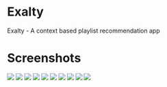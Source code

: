 # Exalty

Exalty - A context based playlist recommendation app

# Screenshots

![](https://github.com/SandeepNadella/Exalty/blob/master/screenshots/Screen%20Shot%202019-12-31%20at%201.02.37%20PM.png)
![](https://github.com/SandeepNadella/Exalty/blob/master/screenshots/Screenshot_1577776751.png)
![](https://github.com/SandeepNadella/Exalty/blob/master/screenshots/Screenshot_1577776885.png)
![](https://github.com/SandeepNadella/Exalty/blob/master/screenshots/Screenshot_1577776923.png)
![](https://github.com/SandeepNadella/Exalty/blob/master/screenshots/Screenshot_1577776947.png)
![](https://github.com/SandeepNadella/Exalty/blob/master/screenshots/Screenshot_1577777009.png)
![](https://github.com/SandeepNadella/Exalty/blob/master/screenshots/Screenshot_1577777031.png)
![](https://github.com/SandeepNadella/Exalty/blob/master/screenshots/Screenshot_1577777038.png)
![](https://github.com/SandeepNadella/Exalty/blob/master/screenshots/Screenshot_1577777046.png)
![](https://github.com/SandeepNadella/Exalty/blob/master/screenshots/Screenshot_1577777064.png)
